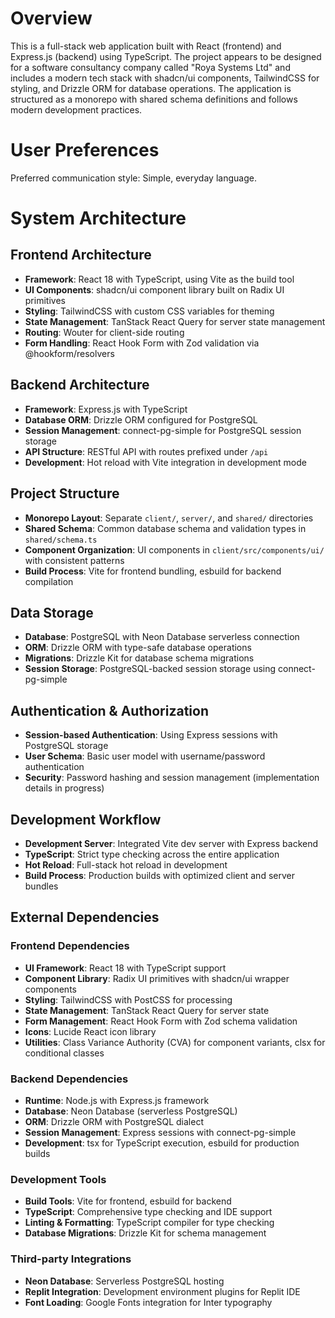 # Overview

This is a full-stack web application built with React (frontend) and Express.js (backend) using TypeScript. The project appears to be designed for a software consultancy company called "Roya Systems Ltd" and includes a modern tech stack with shadcn/ui components, TailwindCSS for styling, and Drizzle ORM for database operations. The application is structured as a monorepo with shared schema definitions and follows modern development practices.

# User Preferences

Preferred communication style: Simple, everyday language.

# System Architecture

## Frontend Architecture
- **Framework**: React 18 with TypeScript, using Vite as the build tool
- **UI Components**: shadcn/ui component library built on Radix UI primitives
- **Styling**: TailwindCSS with custom CSS variables for theming
- **State Management**: TanStack React Query for server state management
- **Routing**: Wouter for client-side routing
- **Form Handling**: React Hook Form with Zod validation via @hookform/resolvers

## Backend Architecture
- **Framework**: Express.js with TypeScript
- **Database ORM**: Drizzle ORM configured for PostgreSQL
- **Session Management**: connect-pg-simple for PostgreSQL session storage
- **API Structure**: RESTful API with routes prefixed under `/api`
- **Development**: Hot reload with Vite integration in development mode

## Project Structure
- **Monorepo Layout**: Separate `client/`, `server/`, and `shared/` directories
- **Shared Schema**: Common database schema and validation types in `shared/schema.ts`
- **Component Organization**: UI components in `client/src/components/ui/` with consistent patterns
- **Build Process**: Vite for frontend bundling, esbuild for backend compilation

## Data Storage
- **Database**: PostgreSQL with Neon Database serverless connection
- **ORM**: Drizzle ORM with type-safe database operations
- **Migrations**: Drizzle Kit for database schema migrations
- **Session Storage**: PostgreSQL-backed session storage using connect-pg-simple

## Authentication & Authorization
- **Session-based Authentication**: Using Express sessions with PostgreSQL storage
- **User Schema**: Basic user model with username/password authentication
- **Security**: Password hashing and session management (implementation details in progress)

## Development Workflow
- **Development Server**: Integrated Vite dev server with Express backend
- **TypeScript**: Strict type checking across the entire application
- **Hot Reload**: Full-stack hot reload in development
- **Build Process**: Production builds with optimized client and server bundles

## External Dependencies

### Frontend Dependencies
- **UI Framework**: React 18 with TypeScript support
- **Component Library**: Radix UI primitives with shadcn/ui wrapper components
- **Styling**: TailwindCSS with PostCSS for processing
- **State Management**: TanStack React Query for server state
- **Form Management**: React Hook Form with Zod schema validation
- **Icons**: Lucide React icon library
- **Utilities**: Class Variance Authority (CVA) for component variants, clsx for conditional classes

### Backend Dependencies
- **Runtime**: Node.js with Express.js framework
- **Database**: Neon Database (serverless PostgreSQL)
- **ORM**: Drizzle ORM with PostgreSQL dialect
- **Session Management**: Express sessions with connect-pg-simple
- **Development**: tsx for TypeScript execution, esbuild for production builds

### Development Tools
- **Build Tools**: Vite for frontend, esbuild for backend
- **TypeScript**: Comprehensive type checking and IDE support
- **Linting & Formatting**: TypeScript compiler for type checking
- **Database Migrations**: Drizzle Kit for schema management

### Third-party Integrations
- **Neon Database**: Serverless PostgreSQL hosting
- **Replit Integration**: Development environment plugins for Replit IDE
- **Font Loading**: Google Fonts integration for Inter typography